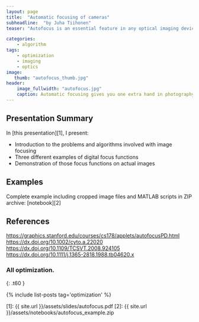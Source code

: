 ```yaml
---
layout: page
title:  "Automatic focusing of cameras"
subheadline:  "by Juha Tiihonen"
teaser: "Autofocus is an essential feature in any optical imaging devices, such as cameras or microscopes. We go through the most common approaches for finding the optimal focus distance and demonstrate focus classification with several digital focus functions."

categories:
    - algorithm
tags:
    - optimization
    - imaging
    - optics
image:
   thumb: "autofocus_thumb.jpg"
header:
    image_fullwidth: "autofocus.jpg"
    caption: Automatic focusing gives you one extra hand in photography.
---
```

<!-- Page Content Starts Here -->

## Presentation Summary
In [this presentation][1], I present:

  * Introduction to the problems and algorithms involved with image focusing
  * Three different examples of digital focus functions
  * Demonstration of those focus functions on actual images


## Examples
Complete example including cropped image files and MATLAB scripts in ZIP archive: [notebook][2] 

## References
https://graphics.stanford.edu/courses/cs178/applets/autofocusPD.html
https://dx.doi.org/10.1002/cyto.a.22020
https://dx.doi.org/10.1109/TCSVT.2008.924105
https://dx.doi.org/10.1111/j.1365-2818.1988.tb04620.x

### All optimization.
{: .t60 }

{% include list-posts tag='optimization' %}

[1]: {{ site.url }}/assets/slides/autofocus.pdf
[2]: {{ site.url }}/assets/notebooks/autofocus_example.zip
